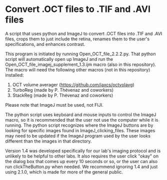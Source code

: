 # Convert .OCT files to .TIF and .AVI files
 A script that uses python and ImageJ to convert .OCT files into .TIF and .AVI files, crops them to just include the retina, renames them to the user's specifications, and enhances contrast.

This program is initiated by running Open_OCT_file_2.2.2.py. That python script will automatically open up ImageJ and run the Open_OCT_file_imagej_supplement_1.3.ijm macro (also in this repository). The macro will need the following other macros (not in this repository) installed:
1. OCT volume averager (https://github.com/jaxcs/octvolavg)
2. TurboReg (made by P. Thévenaz and coworkers)
3. StackReg (made by P. Thévenaz and coworkers)

Please note that ImageJ must be used, not FIJI.

The python script uses keyboard and mouse inputs to control the ImageJ macro, so it is recommended that the user not use the computer while it is running. The python script recognizes where the ImageJ buttons are by looking for specific images found in ImageJ_clicking_files. These images may need to be updated if the ImageJ program used by the user looks different than the images in that directory.

Version 1.4 was developed specifically for our lab's imaging protocol and is unlikely to be helpful to other labs. It also requires the user click "okay" on the dialog box that comes up every 10 seconds or so, or the user can also run clickTheButton.py when needed. We recommend ignoring 1.4 and just using 2.1.0, which is made for more of the general public.
